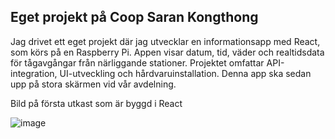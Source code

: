 ## Eget projekt på Coop  Saran Kongthong

Jag drivet ett eget projekt där jag utvecklar en informationsapp med React, som körs på en Raspberry Pi. Appen visar datum, tid, väder och realtidsdata för tågavgångar från närliggande stationer. Projektet omfattar API-integration, UI-utveckling och hårdvaruinstallation. Denna app ska sedan upp på stora skärmen vid vår avdelning.

Bild på första utkast som är byggd i React

![image](https://github.com/user-attachments/assets/b0a66c28-30d2-474a-8814-4530ffedc319)
